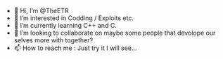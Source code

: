- 👋 Hi, I’m @TheETR
- 👀 I’m interested in Codding / Exploits etc.
- 🌱 I’m currently learning C++ and C.
- 💞️ I’m looking to collaborate on maybe some people that devolope our selves more with together?
- 📫 How to reach me : Just try it I will see...

<!---
TheETR/TheETR is a ✨ special ✨ repository because its `README.md` (this file) appears on your GitHub profile.
You can click the Preview link to take a look at your changes.
--->
